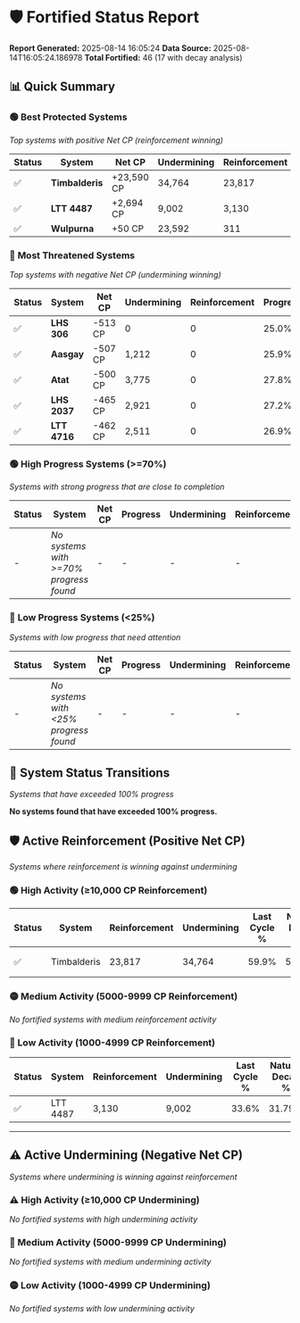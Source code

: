 # 🛡️ Fortified Status Report

**Report Generated:** 2025-08-14 16:05:24
**Data Source:** 2025-08-14T16:05:24.186978
**Total Fortified:** 46 (17 with decay analysis)

## 📊 Quick Summary

### 🟢 **Best Protected Systems**
*Top systems with positive Net CP (reinforcement winning)*

| Status | System | Net CP | Undermining | Reinforcement | Progress |
|--------|--------|--------|-------------|---------------|----------|
| ✅ | **Timbalderis** | +23,590 CP | 34,764 | 23,817 | 54.6% |
| ✅ | **LTT 4487** | +2,694 CP | 9,002 | 3,130 | 32.2% |
| ✅ | **Wulpurna** | +50 CP | 23,592 | 311 | 42.7% |

### 🔴 **Most Threatened Systems**
*Top systems with negative Net CP (undermining winning)*

| Status | System | Net CP | Undermining | Reinforcement | Progress |
|--------|--------|--------|-------------|---------------|----------|
| ✅ | **LHS 306** | -513 CP | 0 | 0 | 25.0% |
| ✅ | **Aasgay** | -507 CP | 1,212 | 0 | 25.9% |
| ✅ | **Atat** | -500 CP | 3,775 | 0 | 27.8% |
| ✅ | **LHS 2037** | -465 CP | 2,921 | 0 | 27.2% |
| ✅ | **LTT 4716** | -462 CP | 2,511 | 0 | 26.9% |

### 🟢 **High Progress Systems (>=70%)**
*Systems with strong progress that are close to completion*

| Status | System | Net CP | Progress | Undermining | Reinforcement |
|--------|--------|--------|----------|-------------|---------------|
| - | *No systems with >=70% progress found* | - | - | - | - |

### 🔴 **Low Progress Systems (<25%)**
*Systems with low progress that need attention*

| Status | System | Net CP | Progress | Undermining | Reinforcement |
|--------|--------|--------|----------|-------------|---------------|
| - | *No systems with <25% progress found* | - | - | - | - |
## 🔄 System Status Transitions
*Systems that have exceeded 100% progress*

**No systems found that have exceeded 100% progress.**

## 🛡️ Active Reinforcement (Positive Net CP)
*Systems where reinforcement is winning against undermining*

### 🟢 High Activity (≥10,000 CP Reinforcement)

| Status | System | Reinforcement | Undermining | Last Cycle % | Natural Decay % | Current Progress % | Current CP | Net CP | Activity |
|--------|--------|---------------|-------------|--------------|-----------------|-------------------|------------|--------|----------|
| ✅ | Timbalderis | 23,817 | 34,764 | 59.9% | 50.97% | 54.6% | 354,900 | +23,590 | 🟢 High Reinforcement |

### 🟡 Medium Activity (5000-9999 CP Reinforcement)

*No fortified systems with medium reinforcement activity*

### 🔴 Low Activity (1000-4999 CP Reinforcement)

| Status | System | Reinforcement | Undermining | Last Cycle % | Natural Decay % | Current Progress % | Current CP | Net CP | Activity |
|--------|--------|---------------|-------------|--------------|-----------------|-------------------|------------|--------|----------|
| ✅ | LTT 4487 | 3,130 | 9,002 | 33.6% | 31.79% | 32.2% | 209,300 | +2,694 | 🔵 Low Reinforcement |


---

## ⚠️ Active Undermining (Negative Net CP)
*Systems where undermining is winning against reinforcement*

### ⚠️ High Activity (≥10,000 CP Undermining)

*No fortified systems with high undermining activity*

### 🔶 Medium Activity (5000-9999 CP Undermining)

*No fortified systems with medium undermining activity*

### 🟡 Low Activity (1000-4999 CP Undermining)

*No fortified systems with low undermining activity*
